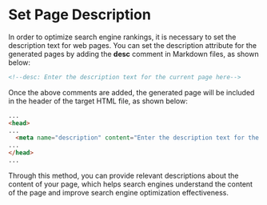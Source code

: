 # Set Page Description

In order to optimize search engine rankings, it is necessary to set the description text for web pages. You can set the description attribute for the generated pages by adding the **desc** comment in Markdown files, as shown below:

```markdown
<!--desc: Enter the description text for the current page here-->
```

Once the above comments are added, the generated page will be included in the header of the target HTML file, as shown below: 

```html
...
<head>
...
  <meta name="description" content="Enter the description text for the current page here">
...
</head>
...
```

Through this method, you can provide relevant descriptions about the content of your page, which helps search engines understand the content of the page and improve search engine optimization effectiveness.